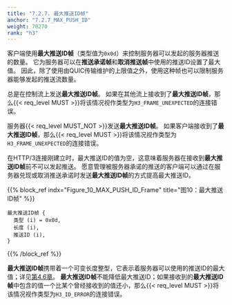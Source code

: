 ```yaml
---
title: "7.2.7. 最大推送ID帧"
anchor: "7.2.7_MAX_PUSH_ID"
weight: 70270
rank: "h3"
---
```


客户端使用**最大推送ID帧**（类型值为`0x0d`）来控制服务器可以发起的服务器推送的数量。
它为服务器可以在**推送承诺帧**和**取消推送帧**中使用的推送ID设置了最大值。
因此，除了使用由QUIC传输维护的上限值之外，使用这种帧也可以限制服务器能够发起的推送流数量。

总是在控制流上发送**最大推送ID帧**。
如果在其他流上接收到了**最大推送ID帧**，那么{{< req_level MUST >}}将该情况视作类型为`H3_FRAME_UNEXPECTED`的连接错误。

服务器{{< req_level MUST_NOT >}}发送**最大推送ID帧**。
如果客户端接收到了**最大推送ID帧**，那么{{< req_level MUST >}}将该情况视作类型为`H3_FRAME_UNEXPECTED`的连接错误。

在HTTP/3连接刚建立时，最大推送ID的值为空，这意味着服务器在接收到**最大推送ID帧**前不可以发起推送。
愿意管理被服务器承诺的推送的客户端可以通过在服务器兑现或取消推送承诺时发送**最大推送ID帧**的方式提高最大推送ID。

{{% block_ref
indx="Figure_10_MAX_PUSH_ID_Frame"
title="图10：最大推送ID帧" %}}

```
最大推送ID帧 {
  类型 (i) = 0x0d,
  长度 (i),
  推送ID (i),
}
```

{{% /block_ref %}}

**最大推送ID帧**携带着一个可变长度整型，它表示着服务器可以使用的推送ID的最大值；详见[第4.6章](#4.6_Server_Push)。
**最大推送ID帧**不能降低最大推送ID；如果接收到的**最大推送ID帧**中包含的值一个比某个曾经接收到的值还小，那么{{< req_level MUST >}}将该情况视作类型为`H3_ID_ERROR`的连接错误。
